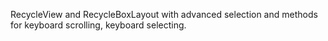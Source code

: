 RecycleView and RecycleBoxLayout with advanced selection and methods for keyboard scrolling, keyboard selecting.
